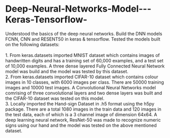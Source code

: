 # Deep-Neural-Networks-Model---Keras-Tensorflow-
Understood the basics of the deep neural networks. Build the DNN models FCNN, CNN and RESENT50 in keras & tensorflow. Tested the models built on the following datasets:<br />
<br />
    1. From keras.datasets imported MNIST dataset which contains images of handwritten digits and has a training set of 60,000 examples, and a test set of 10,000 examples. A three dense layered Fully Connected Neural Network model was build and the model was tested by this dataset. <br />
    2. From keras.datasets imported CIFAR-10 dataset which contains colour images in 10 classes, with 6000 images per class. There are 50000 training images and 10000 test            images. A Convolutional Neural Networks model comrising of three convolutional layers and two dense layers was built and the CIFAR-10 dataset was tested on this model.<br />
    3. Locally imported the Hand-sign Dataset in .h5 format using the h5py package. There are a total 1080 images in the train data and 120 images in the test data, each of which is a 3 channel image of dimension 64x64. A deep learning neural network, ResNet-50 was made to recognize numeric signs using our hand and the model was tested on the above mentioned dataset. <br /> 
